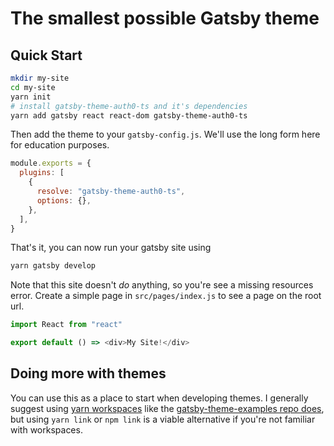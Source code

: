 # The smallest possible Gatsby theme

## Quick Start

```sh
mkdir my-site
cd my-site
yarn init
# install gatsby-theme-auth0-ts and it's dependencies
yarn add gatsby react react-dom gatsby-theme-auth0-ts
```

Then add the theme to your `gatsby-config.js`. We'll use the long form
here for education purposes.

```javascript
module.exports = {
  plugins: [
    {
      resolve: "gatsby-theme-auth0-ts",
      options: {},
    },
  ],
}
```

That's it, you can now run your gatsby site using

```sh
yarn gatsby develop
```

Note that this site doesn't _do_ anything, so you're see a missing
resources error. Create a simple page in `src/pages/index.js` to see a
page on the root url.

```javascript
import React from "react"

export default () => <div>My Site!</div>
```

## Doing more with themes

You can use this as a place to start when developing themes. I
generally suggest using [yarn
workspaces](https://yarnpkg.com/lang/en/docs/workspaces/) like the
[gatsby-theme-examples repo
does](https://github.com/ChristopherBiscardi/gatsby-theme-examples),
but using `yarn link` or `npm link` is a viable alternative if you're
not familiar with workspaces.
